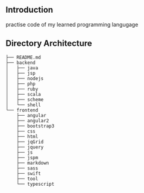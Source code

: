 ## Introduction
practise code of my learned programming langugage

## Directory Architecture
```
├── README.md
├── backend
│   ├── java
│   ├── jsp
│   ├── nodejs
│   ├── php
│   ├── ruby
│   ├── scala
│   ├── scheme
│   └── shell
└── frontend
    ├── angular
    ├── angular2
    ├── bootstrap3
    ├── css
    ├── html
    ├── jqGrid
    ├── jquery
    ├── js
    ├── jspm
    ├── markdown
    ├── sass
    ├── swift
    ├── tool
    └── typescript
```
